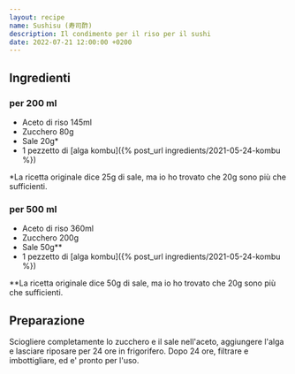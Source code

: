 ```yaml
---
layout: recipe
name: Sushisu (寿司酢)
description: Il condimento per il riso per il sushi
date: 2022-07-21 12:00:00 +0200
---
```


## Ingredienti

### per 200 ml
- Aceto di riso 145ml
- Zucchero 80g
- Sale 20g*
- 1 pezzetto di [alga kombu]({% post_url ingredients/2021-05-24-kombu %})

*La ricetta originale dice 25g di sale, ma io ho trovato che 20g sono più che sufficienti.

### per 500 ml
- Aceto di riso 360ml
- Zucchero 200g
- Sale 50g**
- 1 pezzetto di [alga kombu]({% post_url ingredients/2021-05-24-kombu %})

**La ricetta originale dice 50g di sale, ma io ho trovato che 20g sono più che sufficienti.

## Preparazione

Sciogliere completamente lo zucchero e il sale nell'aceto, aggiungere l'alga e lasciare riposare per 24 ore in frigorifero. Dopo 24 ore, filtrare e imbottigliare, ed e' pronto per l'uso.
